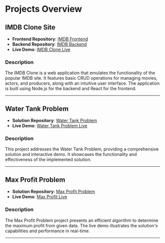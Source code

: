 # Projects Overview

## IMDB Clone Site

- **Frontend Repository**: [IMDB Frontend](https://github.com/techiemow/IMDB-Front-end)
- **Backend Repository**: [IMDB Backend](https://github.com/techiemow/IMDB-Backend)
- **Live Demo**: [IMDB Clone Live](https://mmdbclone.netlify.app/)

### Description
The IMDB Clone is a web application that emulates the functionality of the popular IMDB site. It features basic CRUD operations for managing movies, actors, and producers, along with an intuitive user interface. The application is built using Node.js for the backend and React for the frontend.

---

## Water Tank Problem

- **Solution Repository**: [Water Tank Problem](https://github.com/techiemow/Water-Tank-Problem)
- **Live Demo**: [Water Tank Problem Live](https://watercontainerproblem.netlify.app)

### Description
This project addresses the Water Tank Problem, providing a comprehensive solution and interactive demo. It showcases the functionality and effectiveness of the implemented solution.

---

## Max Profit Problem

- **Solution Repository**: [Max Profit Problem](https://github.com/techiemow/Max-Profit)
- **Live Demo**: [Max Profit Live](https://maxiprofit.netlify.app/)

### Description
The Max Profit Problem project presents an efficient algorithm to determine the maximum profit from given data. The live demo illustrates the solution's capabilities and performance in real-time.

---

